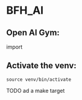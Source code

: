 # BFH_AI

## Open AI Gym:

import 

## Activate the venv:

```source venv/bin/activate```

TODO ad a make target